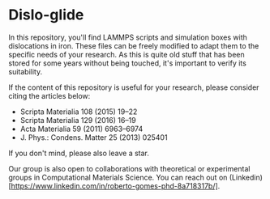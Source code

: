 # Dislo-glide
In this repository, you'll find LAMMPS scripts and simulation boxes with dislocations in iron. These files can be freely modified to adapt them to the specific needs of your research. As this is quite old stuff that has been stored for some years without being touched, it's important to verify its suitability.

If the content of this repository is useful for your research, please consider citing the articles below:

* Scripta Materialia 108 (2015) 19–22
* Scripta Materialia 129 (2016) 16–19
* Acta Materialia 59 (2011) 6963–6974
* J. Phys.: Condens. Matter 25 (2013) 025401

If you don't mind, please also leave a star.

Our group is also open to collaborations with theoretical or experimental groups in Computational Materials Science. You can reach out on (Linkedin)[https://www.linkedin.com/in/roberto-gomes-phd-8a718317b/].
